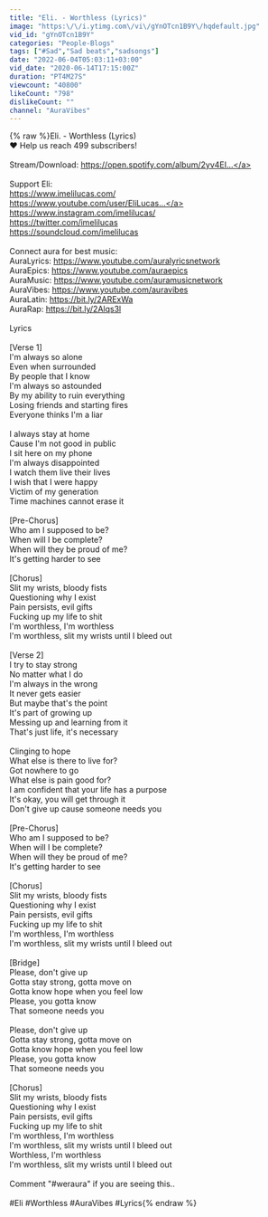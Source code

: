 ```yaml
---
title: "Eli. - Worthless (Lyrics)"
image: "https:\/\/i.ytimg.com\/vi\/gYnOTcn1B9Y\/hqdefault.jpg"
vid_id: "gYnOTcn1B9Y"
categories: "People-Blogs"
tags: ["#Sad","Sad beats","sadsongs"]
date: "2022-06-04T05:03:11+03:00"
vid_date: "2020-06-14T17:15:00Z"
duration: "PT4M27S"
viewcount: "40800"
likeCount: "798"
dislikeCount: ""
channel: "AuraVibes"
---
```

{% raw %}Eli. - Worthless (Lyrics)<br />❤ Help us reach 499 subscribers!<br /><br />Stream/Download: <a rel="nofollow" target="blank" href="https://open.spotify.com/album/2yv4EI...">https://open.spotify.com/album/2yv4EI...</a><br /><br />Support Eli:<br /><a rel="nofollow" target="blank" href="https://www.imelilucas.com/">https://www.imelilucas.com/</a><br /><a rel="nofollow" target="blank" href="https://www.youtube.com/user/EliLucas...">https://www.youtube.com/user/EliLucas...</a><br /><a rel="nofollow" target="blank" href="https://www.instagram.com/imelilucas/">https://www.instagram.com/imelilucas/</a><br /><a rel="nofollow" target="blank" href="https://twitter.com/imelilucas">https://twitter.com/imelilucas</a><br /><a rel="nofollow" target="blank" href="https://soundcloud.com/imelilucas">https://soundcloud.com/imelilucas</a><br /><br />Connect aura for best music:<br />AuraLyrics: <a rel="nofollow" target="blank" href="https://www.youtube.com/auralyricsnetwork">https://www.youtube.com/auralyricsnetwork</a><br />AuraEpics: <a rel="nofollow" target="blank" href="https://www.youtube.com/auraepics">https://www.youtube.com/auraepics</a><br />AuraMusic: <a rel="nofollow" target="blank" href="https://www.youtube.com/auramusicnetwork">https://www.youtube.com/auramusicnetwork</a><br />AuraVibes: <a rel="nofollow" target="blank" href="https://www.youtube.com/auravibes">https://www.youtube.com/auravibes</a><br />AuraLatin: <a rel="nofollow" target="blank" href="https://bit.ly/2ARExWa">https://bit.ly/2ARExWa</a><br />AuraRap: <a rel="nofollow" target="blank" href="https://bit.ly/2Alqs3l">https://bit.ly/2Alqs3l</a><br /><br />Lyrics<br /><br />[Verse 1]<br />I'm always so alone<br />Even when surrounded<br />By people that I know<br />I'm always so astounded<br />By my ability to ruin everything<br />Losing friends and starting fires<br />Everyone thinks I'm a liar<br /><br />I always stay at home<br />Cause I'm not good in public<br />I sit here on my phone<br />I'm always disappointed<br />I watch them live their lives<br />I wish that I were happy<br />Victim of my generation<br />Time machines cannot erase it<br /><br />[Pre-Chorus]<br />Who am I supposed to be?<br />When will I be complete?<br />When will they be proud of me?<br />It's getting harder to see<br /><br />[Chorus]<br />Slit my wrists, bloody fists<br />Questioning why I exist<br />Pain persists, evil gifts<br />Fucking up my life to shit<br />I'm worthless, I'm worthless<br />I'm worthless, slit my wrists until I bleed out<br /><br />[Verse 2]<br />I try to stay strong<br />No matter what I do<br />I'm always in the wrong<br />It never gets easier<br />But maybe that's the point<br />It's part of growing up<br />Messing up and learning from it<br />That's just life, it's necessary<br /><br />Clinging to hope<br />What else is there to live for?<br />Got nowhere to go<br />What else is pain good for?<br />I am confident that your life has a purpose<br />It's okay, you will get through it<br />Don't give up cause someone needs you<br /><br />[Pre-Chorus]<br />Who am I supposed to be?<br />When will I be complete?<br />When will they be proud of me?<br />It's getting harder to see<br /><br />[Chorus]<br />Slit my wrists, bloody fists<br />Questioning why I exist<br />Pain persists, evil gifts<br />Fucking up my life to shit<br />I'm worthless, I'm worthless<br />I'm worthless, slit my wrists until I bleed out<br /><br />[Bridge]<br />Please, don't give up<br />Gotta stay strong, gotta move on<br />Gotta know hope when you feel low<br />Please, you gotta know<br />That someone needs you<br /><br />Please, don't give up<br />Gotta stay strong, gotta move on<br />Gotta know hope when you feel low<br />Please, you gotta know<br />That someone needs you<br /><br />[Chorus]<br />Slit my wrists, bloody fists<br />Questioning why I exist<br />Pain persists, evil gifts<br />Fucking up my life to shit<br />I'm worthless, I'm worthless<br />I'm worthless, slit my wrists until I bleed out<br />Worthless, I'm worthless<br />I'm worthless, slit my wrists until I bleed out<br /><br />Comment &quot;#weraura&quot; if you are seeing this..<br /><br />#Eli #Worthless #AuraVibes #Lyrics{% endraw %}
